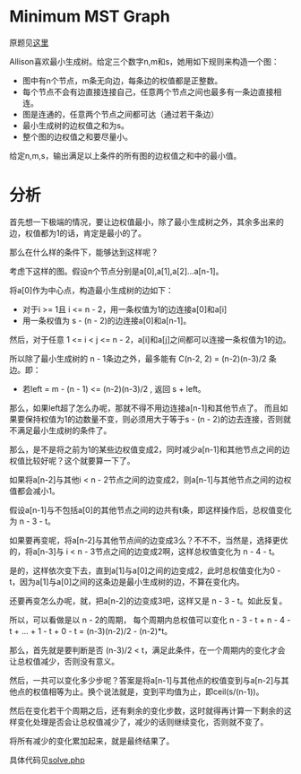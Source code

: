 # Minimum MST Graph
原题见[这里](https://www.hackerrank.com/challenges/minimum-mst-graph/problem)

Allison喜欢最小生成树。给定三个数字n,m和s，她用如下规则来构造一个图：
* 图中有n个节点，m条无向边，每条边的权值都是正整数。
* 每个节点不会有边直接连接自己，任意两个节点之间也最多有一条边直接相连。
* 图是连通的，任意两个节点之间都可达（通过若干条边）
* 最小生成树的边权值之和为s。
* 整个图的边权值之和要尽量小。

给定n,m,s，输出满足以上条件的所有图的边权值之和中的最小值。

# 分析
首先想一下极端的情况，要让边权值最小，除了最小生成树之外，其余多出来的边，权值都为1的话，肯定是最小的了。

那么在什么样的条件下，能够达到这样呢？

考虑下这样的图。假设n个节点分别是a[0],a[1],a[2]...a[n-1]。

将a[0]作为中心点，构造最小生成树的边如下：
* 对于i >= 1且 i <= n - 2，用一条权值为1的边连接a[0]和a[i]
* 用一条权值为 s - (n - 2)的边连接a[0]和a[n-1]。

然后，对于任意 1 <= i < j <= n - 2，a[i]和a[j]之间都可以连接一条权值为1的边。

所以除了最小生成树的 n - 1条边之外，最多能有 C(n-2, 2) = (n-2)(n-3)/2 条边。即：
* 若left = m - (n - 1) <= (n-2)(n-3)/2 , 返回 s + left。

那么，如果left超了怎么办呢，那就不得不用边连接a[n-1]和其他节点了。
而且如果要保持权值为1的边数量不变，则必须用大于等于s - (n - 2)的边去连接，否则就不满足最小生成树的条件了。

那么，是不是将之前为1的某些边权值变成2，同时减少a[n-1]和其他节点之间的边权值比较好呢？这个就要算一下了。

如果将a[n-2]与其他i < n - 2节点之间的边变成2，则a[n-1]与其他节点之间的边权值都会减小1。

假设a[n-1]与不包括a[0]的其他节点之间的边共有t条，即这样操作后，总权值变化为 n - 3 - t。

如果要再变呢，将a[n-2]与其他节点间的边变成3么？不不不，当然是，选择更优的，将a[n-3]与 i < n - 3节点之间的边变成2啊，这样总权值变化为 n - 4 - t。

是的，这样依次变下去，直到a[1]与a[0]之间的边变成2，此时总权值变化为0 - t，因为a[1]与a[0]之间的这条边是最小生成树的边，不算在变化内。

还要再变怎么办呢，就，把a[n-2]的边变成3吧，这样又是 n - 3 - t。如此反复。

所以，可以看做是以 n - 2的周期， 每个周期内总权值可以变化 n - 3 - t + n - 4 - t + ... + 1 - t + 0 - t = (n-3)(n-2)/2 - (n-2)*t。

那么，首先就是要判断是否 (n-3)/2 < t，满足此条件，在一个周期内的变化才会让总权值减少，否则没有意义。

然后，一共可以变化多少步呢？答案是将a[n-1]与其他点的权值变到与a[n-2]与其他点的权值相等为止。换个说法就是，变到平均值为止，即ceil(s/(n-1))。

然后在变化若干个周期之后，还有剩余的变化步数，这时就得再计算一下剩余的这样变化处理是否会让总权值减少了，减少的话则继续变化，否则就不变了。

将所有减少的变化累加起来，就是最终结果了。

具体代码见[solve.php](./solve.php)